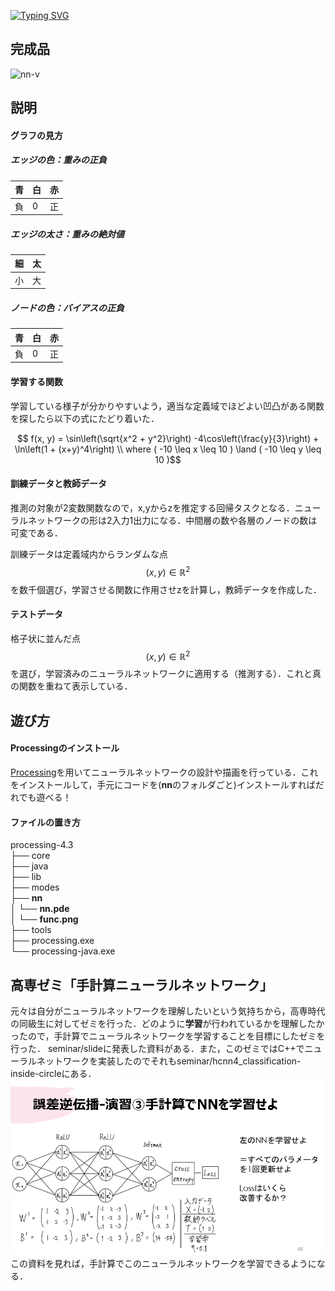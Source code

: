 [![Typing SVG](https://readme-typing-svg.demolab.com?font=Fira+Code&size=60&pause=1000&color=45C9B0&center=true&vCenter=true&random=true&width=900&height=150&lines=Neural-Network-Visualizer)](https://git.io/typing-svg)

## 完成品
![nn-v](pic/summary.gif)

## 説明
#### グラフの見方
##### エッジの色：重みの正負
| 青 | 白 | 赤 |
| ---- | ---- | ---- |
| 負 | 0 | 正 |
##### エッジの太さ：重みの絶対値
| 細 | 太 |
| ---- | ---- |
| 小 | 大 |
##### ノードの色：バイアスの正負
| 青 | 白 | 赤 |
| ---- | ---- | ---- |
| 負 | 0 | 正 |
#### 学習する関数
学習している様子が分かりやすいよう，適当な定義域でほどよい凹凸がある関数を探したら以下の式にたどり着いた．

$$ f(x, y) = \sin\left(\sqrt{x^2 + y^2}\right) -4\cos\left(\frac{y}{3}\right) + \ln\left(1 + (x+y)^4\right)
\\ where ( -10 \leq x \leq 10 ) \land ( -10 \leq y \leq 10 )$$

#### 訓練データと教師データ
推測の対象が2変数関数なので，x,yからzを推定する回帰タスクとなる．ニューラルネットワークの形は2入力1出力になる．中間層の数や各層のノードの数は可変である．

訓練データは定義域内からランダムな点
$$(x,y) \in \mathbb{R}^2$$を数千個選び，学習させる関数に作用させzを計算し，教師データを作成した．

#### テストデータ
格子状に並んだ点
$$(x,y) \in \mathbb{R}^2$$を選び，学習済みのニューラルネットワークに適用する（推測する）．これと真の関数を重ねて表示している．



## 遊び方
#### Processingのインストール
[Processing](https://www.processing.org/)を用いてニューラルネットワークの設計や描画を行っている．これをインストールして，手元にコードを(**nn**のフォルダごと)インストールすればだれでも遊べる！
#### ファイルの置き方  
processing-4.3  
├── core  
├── java  
├── lib  
├── modes  
├── **nn**  
│   └── **nn.pde**  
│   └── **func.png**  
├── tools  
├── processing.exe  
└── processing-java.exe  

## 高専ゼミ「手計算ニューラルネットワーク」
元々は自分がニューラルネットワークを理解したいという気持ちから，高専時代の同級生に対してゼミを行った．どのように**学習**が行われているかを理解したかったので，手計算でニューラルネットワークを学習することを目標にしたゼミを行った．
seminar/slideに発表した資料がある．また，このゼミではC++でニューラルネットワークを実装したのでそれもseminar/hcnn4_classification-inside-circleにある．
![hcnn](pic/hcnn2_65.png)
この資料を見れば，手計算でこのニューラルネットワークを学習できるようになる．



